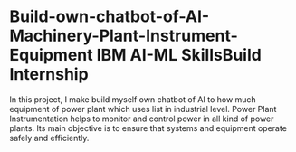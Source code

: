 # Build-own-chatbot-of-AI-Machinery-Plant-Instrument-Equipment IBM AI-ML SkillsBuild Internship
In this project, I make build myself own chatbot of AI to how much equipment of power plant which uses list in industrial level. Power Plant Instrumentation helps to monitor and control power in all kind of power plants. Its main objective is to ensure that systems and equipment operate safely and efficiently. 
